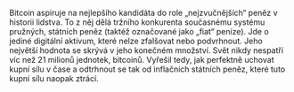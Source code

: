Bitcoin aspiruje na nejlepšího kandidáta do role „nejzvučnějších“ peněz v historii lidstva. To z něj dělá tržního konkurenta současnému systému pružných, státních peněz (taktéž označované jako „fiat“ peníze).
Jde o jediné digitální aktivum, které nelze zfalšovat nebo podvrhnout. Jeho největší hodnota se skrývá v jeho konečném množství. Svět nikdy nespatří víc než 21 milionů jednotek, bitcoinů. Vyřešil tedy, jak perfektně uchovat kupní sílu v čase a odtrhnout se tak od inflačních státních peněz, které tuto kupní sílu naopak ztrácí.
